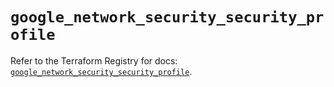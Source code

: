 # `google_network_security_security_profile`

Refer to the Terraform Registry for docs: [`google_network_security_security_profile`](https://registry.terraform.io/providers/hashicorp/google-beta/6.3.0/docs/resources/google_network_security_security_profile).
